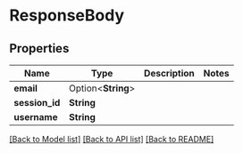 # ResponseBody

## Properties

Name | Type | Description | Notes
------------ | ------------- | ------------- | -------------
**email** | Option<**String**> |  |
**session_id** | **String** |  |
**username** | **String** |  |

[[Back to Model list]](../README.md#documentation-for-models) [[Back to API list]](../README.md#documentation-for-api-endpoints) [[Back to README]](../README.md)



